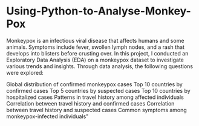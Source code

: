 # Using-Python-to-Analyse-Monkey-Pox


Monkeypox is an infectious viral disease that affects humans and some animals. Symptoms include fever, swollen lymph nodes, and a rash that develops into blisters before crusting over. In this project, I conducted an Exploratory Data Analysis (EDA) on a monkeypox dataset to investigate various trends and insights. Through data analysis, the following questions were explored:

Global distribution of confirmed monkeypox cases
Top 10 countries by confirmed cases
Top 5 countries by suspected cases
Top 10 countries by hospitalized cases
Patterns in travel history among affected individuals
Correlation between travel history and confirmed cases
Correlation between travel history and suspected cases
Common symptoms among monkeypox-infected individuals"
